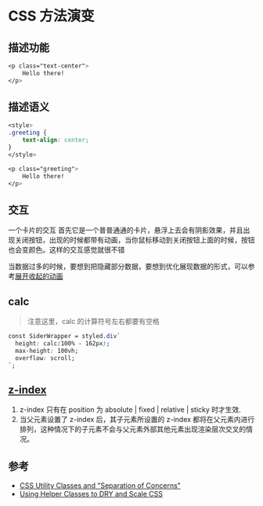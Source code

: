 # CSS 方法演变

## 描述功能

```css
<p class="text-center">
    Hello there!
</p>
```

## 描述语义

```css
<style>
.greeting {
    text-align: center;
}
</style>

<p class="greeting">
    Hello there!
</p>
```

## 交互

一个卡片的交互 首先它是一个普普通通的卡片，悬浮上去会有阴影效果，并且出现关闭按钮，出现的时候都带有动画，当你鼠标移动到关闭按钮上面的时候，按钮也会变颜色。这样的交互感觉就很不错

当数据过多的时候，要想到把隐藏部分数据，要想到优化展现数据的形式，可以参考[展开收起的动画](https://www.zhangxinxu.com/wordpress/2012/10/more-display-show-hide-tranisition/)

## calc

> 注意这里，calc 的计算符号左右都要有空格

```css
const SiderWrapper = styled.div`
  height: calc(100% - 162px);
  max-height: 100vh;
  overflow: scroll;
`;
```

## [z-index](https://www.zhangxinxu.com/wordpress/2016/01/understand-css-stacking-context-order-z-index/)

1.  z-index 只有在 position 为 absolute | fixed | relative | sticky 时才生效.
2.  当父元素设置了 z-index 后，其子元素所设置的 z-index 都将在父元素内进行排列，这种情况下的子元素不会与父元素外部其他元素出现渲染层次交叉的情况。

## 参考

- [CSS Utility Classes and "Separation of Concerns"](https://adamwathan.me/css-utility-classes-and-separation-of-concerns/)
- [Using Helper Classes to DRY and Scale CSS](https://www.sitepoint.com/using-helper-classes-dry-scale-css/)
